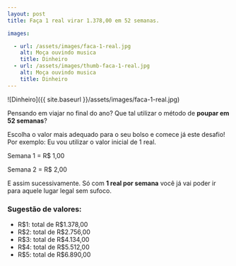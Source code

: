 ```yaml
---
layout: post
title: Faça 1 real virar 1.378,00 em 52 semanas.

images: 

  - url: /assets/images/faca-1-real.jpg
    alt: Moça ouvindo musica
    title: Dinheiro
  - url: /assets/images/thumb-faca-1-real.jpg
    alt: Moça ouvindo musica
    title: Dinheiro
---
```


![Dinheiro]({{ site.baseurl }}/assets/images/faca-1-real.jpg)

Pensando em viajar no final do ano? Que tal utilizar o método de **poupar em 52 semanas**?

Escolha o valor mais adequado para o seu bolso e comece já este desafio!
Por exemplo: Eu vou utilizar o valor inicial de 1 real.

Semana 1 = R$ 1,00

Semana 2 = R$ 2,00

E assim sucessivamente. Só com **1 real por semana** você já vai poder ir para aquele lugar legal sem sufoco.

### Sugestão de valores: ###
<ul>
<li>R$1: total de R$1.378,00</li>
<li>R$2: total de R$2.756,00</li>
<li>R$3: total de R$4.134,00</li>
<li>R$4: total de R$5.512,00</li>
<li>R$5: total de R$6.890,00</li>
</ul>